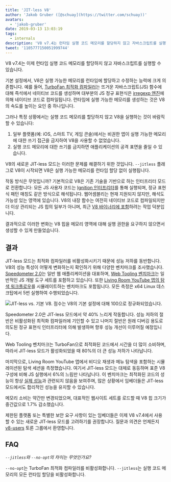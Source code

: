 ```yaml
---
title: 'JIT-less V8'
author: 'Jakob Gruber ([@schuay](https://twitter.com/schuay))'
avatars:
  - 'jakob-gruber'
date: 2019-03-13 13:03:19
tags:
  - internals
description: 'V8 v7.4는 런타임 실행 코드 메모리를 할당하지 않고 자바스크립트를 실행합니다.'
tweet: '1105777150051999744'
---
```

V8 v7.4는 이제 런타임 실행 코드 메모리를 할당하지 않고 자바스크립트를 실행할 수 있습니다.

기본 설정에서, V8은 실행 가능한 메모리를 런타임에 할당하고 수정하는 능력에 크게 의존합니다. 예를 들어, [TurboFan 최적화 컴파일러](/blog/turbofan-jit)는 뜨거운 자바스크립트(JS) 함수에 대해 즉석에서 네이티브 코드를 생성하며 대부분의 JS 정규 표현식은 [irregexp 엔진](https://blog.chromium.org/2009/02/irregexp-google-chromes-new-regexp.html)에 의해 네이티브 코드로 컴파일됩니다. 런타임에 실행 가능한 메모리를 생성하는 것은 V8의 속도를 높이는 요인 중 하나입니다.

<!--truncate-->
그러나 특정 상황에서는 실행 코드 메모리를 할당하지 않고 V8을 실행하는 것이 바람직할 수 있습니다:

1. 일부 플랫폼(예: iOS, 스마트 TV, 게임 콘솔)에서는 비권한 앱이 실행 가능한 메모리에 대한 쓰기 접근을 금지하여 V8을 사용할 수 없었습니다.
1. 실행 코드 메모리에 대한 쓰기를 금지하면 애플리케이션의 공격 표면을 줄일 수 있습니다.

V8의 새로운 JIT-less 모드는 이러한 문제를 해결하기 위한 것입니다. `--jitless` 플래그로 V8이 시작되면 V8은 실행 가능한 메모리를 런타임 할당 없이 실행됩니다.

작동 방식은 무엇입니까? 기본적으로 V8은 기존 기술을 기반으로 하는 인터프리터 모드로 전환합니다: 모든 JS 사용자 코드는 [Ignition 인터프리터](/blog/ignition-interpreter)를 통해 실행되며, 정규 표현식 패턴 매칭도 같은 방식으로 해석됩니다. 웹어셈블리는 현재 지원되지 않지만, 해석도 가능성 있는 영역에 있습니다. V8의 내장 함수는 여전히 네이티브 코드로 컴파일되지만 더 이상 관리되는 JS 힙의 일부가 아니며, 최근 [V8 바이너리에 포함](/blog/embedded-builtins)하려는 작업 덕분입니다.

결과적으로 이러한 변화는 V8 힙을 메모리 영역에 대해 실행 권한을 요구하지 않으면서 생성할 수 있게 만들었습니다.

## 결과

JIT-less 모드는 최적화 컴파일러를 비활성화시키기 때문에 성능 저하를 동반합니다. V8의 성능 특성이 어떻게 변화하는지 확인하기 위해 다양한 벤치마크를 조사했습니다. [Speedometer 2.0](/blog/speedometer-2)는 일반 웹 애플리케이션을 대표하며, [Web Tooling 벤치마크](/blog/web-tooling-benchmark)는 일반적인 JS 개발 도구 세트를 포함하고 있습니다. 또한 [Living Room YouTube 앱의 탐색 워크플로우](https://chromeperf.appspot.com/report?sid=518c637ffa0961f965afe51d06979375467b12b87e72061598763e5a36876306)를 시뮬레이트하는 벤치마크도 포함됩니다. 모든 측정은 x64 Linux 데스크탑에서 5번 실행하여 수행되었습니다.

![JIT-less vs. 기본 V8. 점수는 V8의 기본 설정에 대해 100으로 정규화되었습니다.](/_img/jitless/benchmarks.svg)

Speedometer 2.0은 JIT-less 모드에서 약 40% 느리게 작동합니다. 성능 저하의 절반은 비활성화된 최적화 컴파일러에 기인할 수 있고 나머지 절반은 원래 디버깅 용도로 의도된 정규 표현식 인터프리터에 의해 발생하며 향후 성능 개선이 이루어질 예정입니다.

Web Tooling 벤치마크는 TurboFan으로 최적화된 코드에서 시간을 더 많이 소비하며, 따라서 JIT-less 모드가 활성화되었을 때 80%의 더 큰 성능 저하가 나타납니다.

마지막으로, Living Room YouTube 앱에서 비디오 재생과 메뉴 탐색을 포함하는 시뮬레이션된 탐색 세션을 측정했습니다. 여기서 JIT-less 모드는 대체로 동등하며 표준 V8 구성에 비해 JS 실행에서 6%의 느림만 나타납니다. 이 벤치마크는 최적화된 코드의 성능이 항상 [실제 성능](/blog/real-world-performance)과 관련되지 않음을 보여주며, 많은 상황에서 임베더들은 JIT-less 모드에서도 합리적인 성능을 유지할 수 있습니다.

메모리 소비는 약간만 변경되었으며, 대표적인 웹사이트 세트를 로드할 때 V8 힙 크기가 중간값으로 1.7% 감소했습니다.

제한된 플랫폼 또는 특별한 보안 요구 사항이 있는 임베더들은 이제 V8 v7.4에서 사용할 수 있는 새로운 JIT-less 모드를 고려하기를 권장합니다. 질문과 의견은 언제든지 [v8-users](https://groups.google.com/forum/#!forum/v8-users) 토론 그룹에서 환영합니다.

## FAQ

*`--jitless`와 `--no-opt`의 차이는 무엇인가요?*

`--no-opt`는 TurboFan 최적화 컴파일러를 비활성화합니다. `--jitless`는 실행 코드 메모리의 모든 런타임 할당을 비활성화합니다.

